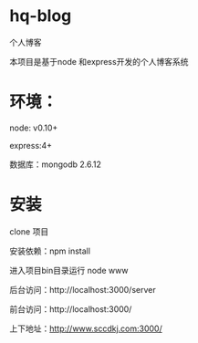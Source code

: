 # hq-blog
个人博客

本项目是基于node 和express开发的个人博客系统

# 环境：

node: v0.10+

express:4+

数据库：mongodb 2.6.12

# 安装
clone 项目

安装依赖：npm install

进入项目bin目录运行 node www

后台访问：http://localhost:3000/server 

前台访问：http://localhost:3000/ 

上下地址：http://www.sccdkj.com:3000/
